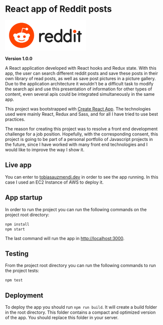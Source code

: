 # React app of Reddit posts

<img src="src/assets/images/header/header-image.png" height="100"/>

**Version 1.0.0**

A React application developed with React hooks and Redux state. With this app, the user can search different reddit posts and save these posts in their own library of read posts, as well as save post pictures in a picture gallery. Due to the application architecture it wouldn't be a difficult task to modify the search api and use this presentation of information for other types of content, even several apis could be integrated simultaneously in the same app.

This project was bootstrapped with [Create React App](https://github.com/facebook/create-react-app). The technologies used were mainly React, Redux and Sass, and for all I have tried to use best practices.

The reason for creating this project was to resolve a front end development challenge for a job position. Hopefully, with the corresponding consent, this project is going to be part of a personal portfolio of Javascript projects in the future, since I have worked with many front end technologies and I would like to improve the way I show it.

## Live app

You can enter to [tobiasauzmendi.dev](https://tobiasauzmendi.dev) in order to see the app running. In this case I used an EC2 Instance of AWS to deploy it.

## App startup

In order to run the project you can run the following commands on the project root directory:

```
npm install
npm start
```

The last command will run the app in [http://localhost:3000](http://localhost:3000).

## Testing

From the project root directory you can run the following commands to run the project tests:

```
npm test
```

## Deployment

To deploy the app you should run `npm run build`. It will create a build folder in the root directory. This folder contains a compact and optimized version of the app. You should replace this folder in your server.
